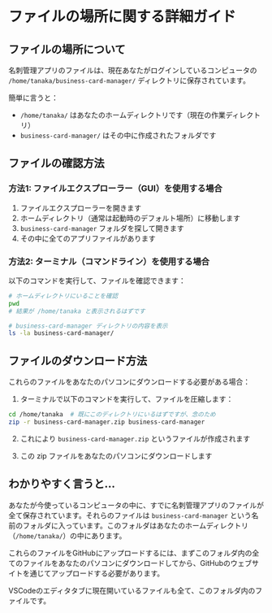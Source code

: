 # ファイルの場所に関する詳細ガイド

## ファイルの場所について

名刺管理アプリのファイルは、現在あなたがログインしているコンピュータの `/home/tanaka/business-card-manager/` ディレクトリに保存されています。

簡単に言うと：
- `/home/tanaka/` はあなたのホームディレクトリです（現在の作業ディレクトリ）
- `business-card-manager/` はその中に作成されたフォルダです

## ファイルの確認方法

### 方法1: ファイルエクスプローラー（GUI）を使用する場合

1. ファイルエクスプローラーを開きます
2. ホームディレクトリ（通常は起動時のデフォルト場所）に移動します
3. `business-card-manager` フォルダを探して開きます
4. その中に全てのアプリファイルがあります

### 方法2: ターミナル（コマンドライン）を使用する場合

以下のコマンドを実行して、ファイルを確認できます：

```bash
# ホームディレクトリにいることを確認
pwd
# 結果が /home/tanaka と表示されるはずです

# business-card-manager ディレクトリの内容を表示
ls -la business-card-manager/
```

## ファイルのダウンロード方法

これらのファイルをあなたのパソコンにダウンロードする必要がある場合：

1. ターミナルで以下のコマンドを実行して、ファイルを圧縮します：

```bash
cd /home/tanaka  # 既にこのディレクトリにいるはずですが、念のため
zip -r business-card-manager.zip business-card-manager
```

2. これにより `business-card-manager.zip` というファイルが作成されます

3. この zip ファイルをあなたのパソコンにダウンロードします

## わかりやすく言うと...

あなたが今使っているコンピュータの中に、すでに名刺管理アプリのファイルが全て保存されています。それらのファイルは `business-card-manager` という名前のフォルダに入っています。このフォルダはあなたのホームディレクトリ（`/home/tanaka/`）の中にあります。

これらのファイルをGitHubにアップロードするには、まずこのフォルダ内の全てのファイルをあなたのパソコンにダウンロードしてから、GitHubのウェブサイトを通じてアップロードする必要があります。

VSCodeのエディタタブに現在開いているファイルも全て、このフォルダ内のファイルです。

